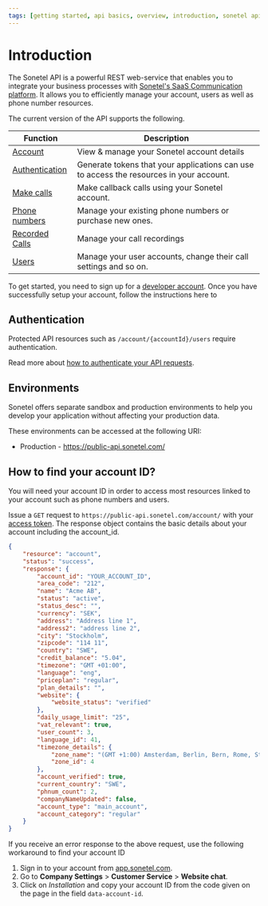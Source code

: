```yaml
---
tags: [getting started, api basics, overview, introduction, sonetel api, api key, sonetel api documentation, documentation, docs, api docs]
---
```


# Introduction

The Sonetel API is a powerful REST web-service that enables you to integrate your business processes with [Sonetel's SaaS Communication platform](https://developer.sonetel.com). It allows you to efficiently manage your account, users as well as phone number resources.

The current version of the API supports the following.

Function | Description |
|---------|---------|
| [Account](../../reference/account.yaml) | View & manage your Sonetel account details |
| [Authentication](../../reference/Authentication.yaml) | Generate tokens that your applications can use to access the resources in your account.
| [Make calls](../../reference/Make%20calls.yaml) | Make callback calls using your Sonetel account.|
| [Phone numbers](../../reference/Phone%20Numbers.yaml) | Manage your existing phone numbers or purchase new ones. |
| [Recorded Calls](../../reference/Recorded%20Calls.yaml) | Manage your call recordings |
| [Users](../../reference/Users.yaml) | Manage your user accounts, change their call settings and so on.| 



To get started, you need to sign up for a [developer account](https://app.sonetel.com/register?tag=api-developer). Once you have successfully setup your account, follow the instructions here to 

## Authentication

Protected API resources such as `/account/{accountId}/users` require authentication.

Read more about [how to authenticate your API requests](../../reference/Authentication.yaml).

## Environments

Sonetel offers separate sandbox and production environments to help you develop your application without affecting your production data.

These environments can be accessed at the following URI:
- Production - https://public-api.sonetel.com/

## How to find your account ID?

You will need your account ID in order to access most resources linked to your account such as phone numbers and users.

Issue a `GET` request to `https://public-api.sonetel.com/account/` with your [access token](../../reference/Authentication.yaml/paths/~1oauth~1token/post). The response object contains the basic details about your account including the account_id.

```json
{
    "resource": "account",
    "status": "success",
    "response": {
        "account_id": "YOUR_ACCOUNT_ID",
        "area_code": "212",
        "name": "Acme AB",
        "status": "active",
        "status_desc": "",
        "currency": "SEK",
        "address": "Address line 1",
        "address2": "address line 2",
        "city": "Stockholm",
        "zipcode": "114 11",
        "country": "SWE",
        "credit_balance": "5.04",
        "timezone": "GMT +01:00",
        "language": "eng",
        "priceplan": "regular",
        "plan_details": "",
        "website": {
            "website_status": "verified"
        },
        "daily_usage_limit": "25",
        "vat_relevant": true,
        "user_count": 3,
        "language_id": 41,
        "timezone_details": {
            "zone_name": "(GMT +1:00) Amsterdam, Berlin, Bern, Rome, Stockholm, Vienna",
            "zone_id": 4
        },
        "account_verified": true,
        "current_country": "SWE",
        "phnum_count": 2,
        "companyNameUpdated": false,
        "account_type": "main_account",
        "account_category": "regular"
    }
}
```

If you receive an error response to the above request, use the following workaround to find your account ID
1. Sign in to your account from [app.sonetel.com](https://app.sonetel.com).
2. Go to **Company Settings** > **Customer Service** > **Website chat**.
3. Click on *Installation* and copy your account ID from the code given on the page in the field `data-account-id`.